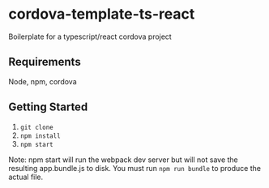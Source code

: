 # cordova-template-ts-react

Boilerplate for a typescript/react cordova project

## Requirements

Node, npm, cordova

## Getting Started

1. `git clone`
2. `npm install`
3. `npm start`

Note: npm start will run the webpack dev server but will not save the resulting app.bundle.js to disk. You must run `npm run bundle` to produce the actual file.
